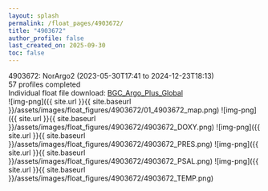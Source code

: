 ```yaml
---
layout: splash
permalink: /float_pages/4903672/
title: "4903672"
author_profile: false
last_created_on: 2025-09-30
toc: false
---
```

 
4903672: NorArgo2 (2023-05-30T17:41 to 2024-12-23T18:13)\
57 profiles completed\
Individual float file download: [BGC_Argo_Plus_Global](https://ftp.soest.hawaii.edu/bgc_argo_plus/Individual_Floats/outliers_removed/4903672_Sprof_processed.nc)\
![img-png]({{ site.url }}{{ site.baseurl }}/assets/images/float_figures/4903672/01_4903672_map.png)
![img-png]({{ site.url }}{{ site.baseurl }}/assets/images/float_figures/4903672/4903672_DOXY.png)
![img-png]({{ site.url }}{{ site.baseurl }}/assets/images/float_figures/4903672/4903672_PRES.png)
![img-png]({{ site.url }}{{ site.baseurl }}/assets/images/float_figures/4903672/4903672_PSAL.png)
![img-png]({{ site.url }}{{ site.baseurl }}/assets/images/float_figures/4903672/4903672_TEMP.png)
